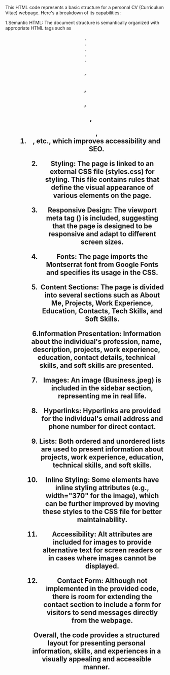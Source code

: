 This HTML code represents a basic structure for a personal CV (Curriculum Vitae) webpage. Here's a breakdown of its capabilities:

1.Semantic HTML: The document structure is semantically organized with appropriate HTML tags such as <header>, <main>, <footer>, <section>, <aside>, <h1>, <h2>, <p>, <ul>, <ol>, <li>, etc., which improves accessibility and SEO.

2. Styling: The page is linked to an external CSS file (styles.css) for styling. This file contains rules that define the visual appearance of various elements on the page.

3. Responsive Design: The viewport meta tag (<meta name="viewport" content="width=device-width, initial-scale=1.0">) is included, suggesting that the page is designed to be responsive and adapt to different screen sizes.

4. Fonts: The page imports the Montserrat font from Google Fonts and specifies its usage in the CSS.

5. Content Sections: The page is divided into several sections such as About Me, Projects, Work Experience, Education, Contacts, Tech Skills, and Soft Skills.

6.Information Presentation: Information about the individual's profession, name, description, projects, work experience, education, contact details, technical skills, and soft skills are presented.

7. Images: An image (Business.jpeg) is included in the sidebar section, representing me in real life.

8. Hyperlinks: Hyperlinks are provided for the individual's email address and phone number for direct contact.

9. Lists: Both ordered and unordered lists are used to present information about projects, work experience, education, technical skills, and soft skills.

10. Inline Styling: Some elements have inline styling attributes (e.g., width="370" for the image), which can be further improved by moving these styles to the CSS file for better maintainability.

11. Accessibility: Alt attributes are included for images to provide alternative text for screen readers or in cases where images cannot be displayed.

12. Contact Form: Although not implemented in the provided code, there is room for extending the contact section to include a form for visitors to send messages directly from the webpage.

Overall, the code provides a structured layout for presenting personal information, skills, and experiences in a visually appealing and accessible manner.
